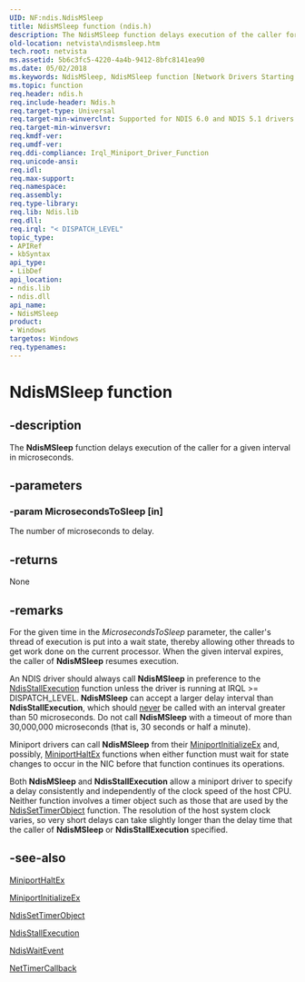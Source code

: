 ```yaml
---
UID: NF:ndis.NdisMSleep
title: NdisMSleep function (ndis.h)
description: The NdisMSleep function delays execution of the caller for a given interval in microseconds.
old-location: netvista\ndismsleep.htm
tech.root: netvista
ms.assetid: 5b6c3fc5-4220-4a4b-9412-8bfc8141ea90
ms.date: 05/02/2018
ms.keywords: NdisMSleep, NdisMSleep function [Network Drivers Starting with Windows Vista], ndis/NdisMSleep, ndis_delay_ref_81af917a-626a-493f-97ed-c4ce48999b12.xml, netvista.ndismsleep
ms.topic: function
req.header: ndis.h
req.include-header: Ndis.h
req.target-type: Universal
req.target-min-winverclnt: Supported for NDIS 6.0 and NDIS 5.1 drivers (see    NdisMSleep (NDIS 5.1)) in Windows   Vista. Supported for NDIS 5.1 drivers (see    NdisMSleep (NDIS 5.1)).
req.target-min-winversvr: 
req.kmdf-ver: 
req.umdf-ver: 
req.ddi-compliance: Irql_Miniport_Driver_Function
req.unicode-ansi: 
req.idl: 
req.max-support: 
req.namespace: 
req.assembly: 
req.type-library: 
req.lib: Ndis.lib
req.dll: 
req.irql: "< DISPATCH_LEVEL"
topic_type:
- APIRef
- kbSyntax
api_type:
- LibDef
api_location:
- ndis.lib
- ndis.dll
api_name:
- NdisMSleep
product:
- Windows
targetos: Windows
req.typenames: 
---
```


# NdisMSleep function


## -description


The 
  <b>NdisMSleep</b> function delays execution of the caller for a given interval in microseconds.


## -parameters




### -param MicrosecondsToSleep [in]

The number of microseconds to delay.


## -returns



None




## -remarks



For the given time in the 
    <i>MicrosecondsToSleep</i> parameter, the caller's thread of execution is put into a wait state, thereby
    allowing other threads to get work done on the current processor. When the given interval expires, the
    caller of 
    <b>NdisMSleep</b> resumes execution.

An NDIS driver should always call 
    <b>NdisMSleep</b> in preference to the 
    <a href="https://msdn.microsoft.com/library/windows/hardware/ff564568">NdisStallExecution</a> function unless the
    driver is running at IRQL &gt;= DISPATCH_LEVEL. 
    <b>NdisMSleep</b> can accept a larger delay interval than 
    <b>NdisStallExecution</b>, which should 
    <u>never</u> be called with an interval greater than 50 microseconds. Do not call <b>NdisMSleep</b> with a timeout of more than 30,000,000 microseconds (that is, 30 seconds or half a minute).

Miniport drivers can call 
    <b>NdisMSleep</b> from their 
    <a href="https://msdn.microsoft.com/b146fa81-005b-4a6c-962d-4cb023ea790e">MiniportInitializeEx</a> and,
    possibly, 
    <a href="https://msdn.microsoft.com/b8d452b4-bef3-4991-87cf-fac15bedfde4">MiniportHaltEx</a> functions when either
    function must wait for state changes to occur in the NIC before that function continues its
    operations.

Both 
    <b>NdisMSleep</b> and 
    <b>NdisStallExecution</b> allow a miniport driver to specify a delay consistently and independently of the
    clock speed of the host CPU. Neither function involves a timer object such as those that are used by the 
    <a href="https://msdn.microsoft.com/library/windows/hardware/ff564563">NdisSetTimerObject</a> function. The
    resolution of the host system clock varies, so very short delays can take slightly longer than the delay
    time that the caller of 
    <b>NdisMSleep</b> or 
    <b>NdisStallExecution</b> specified.




## -see-also




<a href="https://msdn.microsoft.com/b8d452b4-bef3-4991-87cf-fac15bedfde4">MiniportHaltEx</a>



<a href="https://msdn.microsoft.com/b146fa81-005b-4a6c-962d-4cb023ea790e">MiniportInitializeEx</a>



<a href="https://msdn.microsoft.com/library/windows/hardware/ff564563">NdisSetTimerObject</a>



<a href="https://msdn.microsoft.com/library/windows/hardware/ff564568">NdisStallExecution</a>



<a href="https://msdn.microsoft.com/library/windows/hardware/ff564651">NdisWaitEvent</a>



<a href="https://msdn.microsoft.com/76e59376-58a4-4e35-bac4-ec5938c88cd7">NetTimerCallback</a>
 

 

